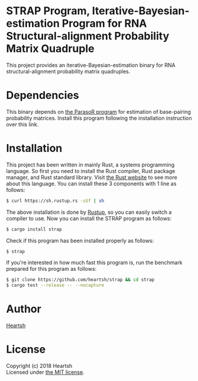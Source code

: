 # STRAP Program, Iterative-Bayesian-estimation Program for RNA Structural-alignment Probability Matrix Quadruple
This project provides an iterative-Bayesian-estimation binary for RNA structural-alignment probability matrix quadruples.

# Dependencies
This binary depends on [the ParasoR program](https://github.com/carushi/ParasoR) for estimation of base-pairing probability matrices.
Install this program following the installation instruction over this link.

# Installation
This project has been written in mainly Rust, a systems programming language.
So first you need to install the Rust compiler, Rust package manager, and Rust standard library. 
Visit [the Rust website](https://www.rust-lang.org) to see more about this language.
You can install these 3 components with 1 line as follows:
```bash
$ curl https://sh.rustup.rs -sSf | sh
```
The above installation is done by [Rustup](https://github.com/rust-lang-nursery/rustup.rs), so you can easily switch a compiler to use. 
Now you can install the STRAP program as follows: 
```bash
$ cargo install strap
```
Check if this program has been installed properly as follows:
```bash
$ strap
```
If you're interested in how much fast this program is, run the benchmark prepared for this program as follows:
```bash
$ git clone https://github.com/heartsh/strap && cd strap
$ cargo test --release -- --nocapture
```

# Author
[Heartsh](https://github.com/heartsh)

# License
Copyright (c) 2018 Heartsh  
Licensed under [the MIT license](http://opensource.org/licenses/MIT).
